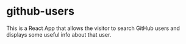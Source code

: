 # github-users

This is a React App that allows the visitor to search GitHub users and displays some useful info about that user.
